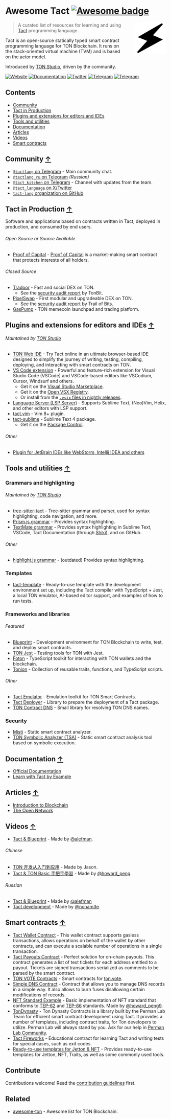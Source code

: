<!-- lint disable awesome-github -->
<!-- lint disable double-link -->
# Awesome Tact [![Awesome badge](https://awesome.re/badge.svg)](https://awesome.re)

[<img src="logo.png" alt="" align="right" style="margin-left:2em" width="100" height="100">][tl]

> A curated list of resources for learning and using [Tact][tl] programming language.

Tact is an open-source statically typed smart contract programming language for TON Blockchain. It runs on the stack-oriented virtual machine (TVM) and is based on the actor model.

Introduced by [TON Studio][tst], driven by the community.

[![Website](https://img.shields.io/badge/Website-blue?style=flat)][tl]
[![Documentation](https://img.shields.io/badge/Documentation-blue?style=flat)][td]
[![Twitter](https://img.shields.io/badge/X%2FTwitter-white?logo=x&style=flat&logoColor=gray)][tlx]
[![Telegram](https://img.shields.io/badge/Community_Chat-white?logo=telegram&style=flat)][tlchat]
[![Telegram](https://img.shields.io/badge/Tact_Kitchen_🥣-white?logo=telegram&style=flat)][tk]
<!-- See: https://shields.io/badges/static-badge -->

## Contents

<!-- lint ignore awesome-toc -->
- [Community](#community-)
- [Tact in Production](#tact-in-production-)
- [Plugins and extensions for editors and IDEs](#plugins-and-extensions-for-editors-and-ides-)
- [Tools and utilities](#tools-and-utilities-)
- [Documentation](#documentation-)
- [Articles](#articles-)
- [Videos](#videos-)
- [Smart contracts](#smart-contracts-)

## Community [↑](#contents)

- [`@tactlang` on Telegram][tlchat] - Main community chat.
- [`@tactlang_ru` on Telegram][tlchat_ru] *(Russian)*
- [`@tact_kitchen` on Telegram][tk] - Channel with updates from the team.
- [`@tact_language` on X/Twitter][tlx]
- [`tact-lang` organization on GitHub](https://github.com/tact-lang)

## Tact in Production [↑](#contents)

Software and applications based on contracts written in Tact, deployed in production, and consumed by end users.

###### Open Source or Source Available

- [Proof of Capital](https://github.com/proof-of-capital/TON) - [Proof of Capital](https://proofofcapital.org/) is a market-making smart contract that protects interests of all holders.

###### Closed Source

- [Tradoor](https://tradoor.io) - Fast and social DEX on TON.
  - See the [security audit report](https://www.tonbit.xyz/reports/Tradoor-Smart-Contract-Audit-Report-Summary.pdf) by TonBit.
- [PixelSwap](https://www.pixelswap.io) - First modular and upgradeable DEX on TON.
  - See the [security audit report](https://github.com/trailofbits/publications/blob/master/reviews/2024-12-pixelswap-dex-securityreview.pdf) by Trail of Bits.
- [GasPump](https://gaspump.tg) - TON memecoin launchpad and trading platform.

## Plugins and extensions for editors and IDEs [↑](#contents)

###### Maintained by [TON Studio][tst]

- [TON Web IDE](https://ide.ton.org) - Try Tact online in an ultimate browser-based IDE designed to simplify the journey of writing, testing, compiling, deploying, and interacting with smart contracts on TON.
- [VS Code extension](https://marketplace.visualstudio.com/items?itemName=tonstudio.vscode-tact) - Powerful and feature-rich extension for Visual Studio Code (VSCode) and VSCode-based editors like VSCodium, Cursor, Windsurf and others.
  - Get it on the [Visual Studio Marketplace](https://marketplace.visualstudio.com/items?itemName=tonstudio.vscode-tact).
  - Get it on the [Open VSX Registry](https://open-vsx.org/extension/tonstudio/vscode-tact).
  - Or install from the [`.vsix` files in nightly releases](https://github.com/tact-lang/tact-language-server/releases).
- [Language Server (LSP Server)](https://github.com/tact-lang/tact-language-server) - Supports Sublime Text, (Neo)Vim, Helix, and other editors with LSP support.
- [tact.vim](https://github.com/tact-lang/tact.vim) - Vim 8+ plugin.
- [tact-sublime](https://github.com/tact-lang/tact-sublime) - Sublime Text 4 package.
  - Get it on the [Package Control](https://packagecontrol.io/packages/Tact).

###### Other

- [Plugin for JetBrain IDEs like WebStorm, Intellij IDEA and others](https://plugins.jetbrains.com/plugin/23382-ton)

## Tools and utilities [↑](#contents)

### Grammars and highlighting

###### Maintained by [TON Studio][tst]

- [tree-sitter-tact](https://github.com/tact-lang/tree-sitter-tact) - Tree-sitter grammar and parser, used for syntax highlighting, code navigation, and more.
- [Prism.js grammar](https://github.com/tact-lang/prism-ton/blob/main/langs/prism-tact.js) - Provides syntax highlighting.
- [TextMate grammar](https://github.com/tact-lang/tact-sublime/blob/main/package/Tact.tmLanguage.json) - Provides syntax highlighting in Sublime Text, VSCode, Tact Documentation (through [Shiki](https://www.npmjs.com/package/shiki)), and on GitHub.

###### Other

- [highlight.js grammar](https://github.com/bakkenbaeck/highlightjs-tact) - (outdated) Provides syntax highlighting.

### Templates

- [tact-template](https://github.com/tact-lang/tact-template) - Ready-to-use template with the development environment set up, including the Tact compiler with TypeScript + Jest, a local TON emulator, AI-based editor support, and examples of how to run tests.

### Frameworks and libraries

###### Featured

- [Blueprint](https://github.com/ton-community/blueprint) - Development environment for TON Blockchain to write, test, and deploy smart contracts.
- [TON Jest](https://github.com/tact-lang/ton-jest) - Testing tools for TON with Jest.
- [Foton](https://foton.sh) - TypeScript toolkit for interacting with TON wallets and the blockchain.
- [Tonion](https://github.com/ton-ion/tonion-contracts) - Collection of reusable traits, functions, and TypeScript scripts.

###### Other

- [Tact Emulator](https://github.com/tact-lang/tact-emulator) - Emulation toolkit for TON Smart Contracts.
- [Tact Deployer](https://github.com/tact-lang/tact-deployer) - Library to prepare the deployment of a Tact package.
- [TON Contract DNS](https://github.com/tact-lang/ton-contract-dns) - Small library for resolving TON DNS names.

### Security

- [Misti](https://github.com/nowarp/misti) - Static smart contract analyzer.
- [TON Symbolic Analyzer (TSA)](https://github.com/espritoxyz/tsa) - Static smart contract analysis tool based on symbolic execution.

## Documentation [↑](#contents)

- [Official Documentation](https://docs.tact-lang.org/)
- [Learn with Tact by Example](https://tact-by-example.org/)

## Articles [↑](#contents)

- [Introduction to Blockchain](https://blog.ton.org/what-is-blockchain)
- [The Open Network](https://docs.ton.org/learn/introduction)

## Videos [↑](#contents)

- [Tact & Blueprint](https://www.youtube.com/@AlefmanVladimirEN-xb4pq/videos) - Made by [@alefman](https://t.me/alefman).

###### Chinese

- [TON 开发从入门到应用](https://openbuild.xyz/learn/challenges/2023609337/2939) - Made by Jason.
- [Tact & TON Basic 手把手學習](https://www.youtube.com/@ton101_zh) - Made by [@howard_peng](https://t.me/ton101_zh).

###### Russian

- [Tact & Blueprint](https://www.youtube.com/watch?v=isYBvzM-MfQ&list=PLOIvUFGfwP93tZI_WnaLyJsZlskU4ao92) - Made by [@alefman](https://t.me/alefman)
- [Tact development](https://www.youtube.com/watch?v=S6wlNsKUHpE&list=PLyDBPwv9EPsAJpR7R0cC4kgo7BjiMmUy7&index=1) - Made by [@nonam3e](https://t.me/nonam3e).

<!-- ## Podcasts [↑](#contents) -->

## Smart contracts [↑](#contents)

- [Tact Wallet Contract](https://github.com/tact-lang/contract-wallet) - This wallet contract supports gasless transactions, allows operations on behalf of the wallet by other contracts, and can execute a scalable number of operations in a single transaction.
- [Tact Payouts Contract](https://github.com/tact-lang/contract-payouts) - Perfect solution for on-chain payouts. This contract generates a list of text tickets for each address entitled to a payout. Tickets are signed transactions serialized as comments to be parsed by the smart contract.
- [TON VOTE Contracts](https://github.com/orbs-network/ton-vote-contracts/tree/main) - Smart contracts for [ton.vote](https://ton.vote/).
- [Simple DNS Contract](https://github.com/tact-lang/contract-dns-simple) - Contract that allows you to manage DNS records in a simple way. It also allows to burn fuses disallowing certain modifications of records.
- [NFT Standard Example](https://github.com/howardpen9/nft-template-in-tact) - Basic implementation of NFT standard that conforms to [TEP-62](https://github.com/ton-blockchain/TEPs/blob/master/text/0062-nft-standard.md) and [TEP-66](https://github.com/ton-blockchain/TEPs/blob/master/text/0066-nft-royalty-standard.md) standards. Made by [@howard_peng9](https://dune.com/Howard_Peng).
- [TonDynasty](https://github.com/Ton-Dynasty/tondynasty-contracts) - Ton Dynasty Contracts is a library built by the Perman Lab Team for efficient smart contract development using Tact. It provides a number of templates, including contract traits, for Ton developers to utilize. Perman Lab will always stand by you. Ask for our help in [Perman Lab Community](https://t.me/permanlab).
- [Tact Fireworks](https://github.com/ton-community/tact-fireworks) - Educational contract for learning Tact and writing tests for special cases, such as exit codes.
- [Ready-to-use templates for Jetton & NFT](https://github.com/Laisky/tact-utils) - Provides ready-to-use templates for Jetton, NFT, Traits, as well as some commonly used tools.

## Contribute

Contributions welcome! Read the [contribution guidelines](CONTRIBUTING.md) first.

## Related

- [awesome-ton](https://github.com/ton-community/awesome-ton) - Awesome list for TON Blockchain.

[tl]: https://tact-lang.org
[td]: https://docs.tact-lang.org
[tlchat]: https://t.me/tactlang
[tlchat_ru]: https://t.me/tactlang_ru
[tk]: https://t.me/tact_kitchen
[tlx]: https://x.com/tact_language
[tst]: https://tonstudio.io
